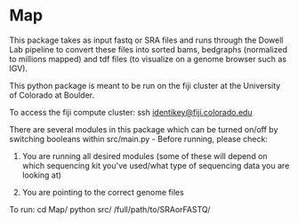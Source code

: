 # Map

This package takes as input fastq or SRA files and runs through the Dowell Lab pipeline to convert these files into sorted bams, bedgraphs (normalized to millions mapped) and tdf files (to visualize on a genome browser such as IGV).

This python package is meant to be run on the fiji cluster at the University of Colorado at Boulder.

To access the fiji compute cluster:
ssh identikey@fiji.colorado.edu

There are several modules in this package which can be turned on/off by switching booleans within src/main.py - Before running, please check:

  1. You are running all desired modules (some of these will depend on which sequencing kit you've used/what type of  sequencing data you are looking at)

  2. You are pointing to the correct genome files

To run:
cd Map/
python src/ /full/path/to/SRAorFASTQ/
